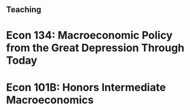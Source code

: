 ## Teaching

# Econ 134: Macroeconomic Policy from the Great Depression Through Today
# Econ 101B: Honors Intermediate Macroeconomics
